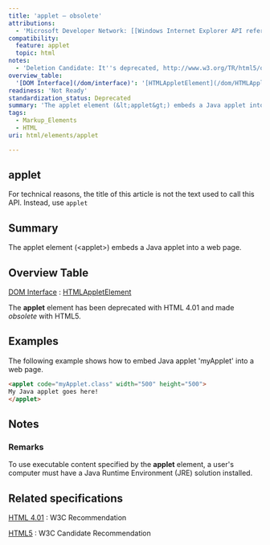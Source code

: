 ```yaml
---
title: 'applet – obsolete'
attributions:
  - 'Microsoft Developer Network: [[Windows Internet Explorer API reference](http://msdn.microsoft.com/en-us/library/ie/hh828809%28v=vs.85%29.aspx) Article]'
compatibility:
  feature: applet
  topic: html
notes:
  - 'Deletion Candidate: It''s deprecated, http://www.w3.org/TR/html5/obsolete.html#non-conforming-features'
overview_table:
  '[DOM Interface](/dom/interface)': '[HTMLAppletElement](/dom/HTMLAppletElement)'
readiness: 'Not Ready'
standardization_status: Deprecated
summary: 'The applet element (&lt;applet&gt;) embeds a Java applet into a web page.'
tags:
  - Markup_Elements
  - HTML
uri: html/elements/applet

---
```

## applet

For technical reasons, the title of this article is not the text used to call this API. Instead, use `applet`

## Summary

The applet element (&lt;applet&gt;) embeds a Java applet into a web page.

## Overview Table

[DOM Interface](/dom/interface)
:   [HTMLAppletElement](/dom/HTMLAppletElement)

The **applet** element has been deprecated with HTML 4.01 and made *obsolete* with HTML5.

## Examples

The following example shows how to embed Java applet 'myApplet' into a web page.

``` html
<applet code="myApplet.class" width="500" height="500">
My Java applet goes here!
</applet>
```

## Notes

### Remarks

To use executable content specified by the **applet** element, a user's computer must have a Java Runtime Environment (JRE) solution installed.

## Related specifications

[HTML 4.01](http://www.w3.org/TR/REC-html40/struct/objects.html#h-13.4)
:   W3C Recommendation

[HTML5](http://www.w3.org/TR/html5/obsolete.html#the-applet-element)
:   W3C Candidate Recommendation
